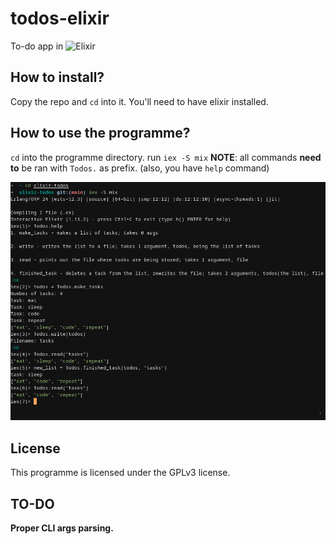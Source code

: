# todos-elixir
To-do app in ![Elixir](https://img.shields.io/badge/elixir-%234B275F.svg?style=for-the-badge&amp;logo=elixir&amp;logoColor=white)

## How to install?
Copy the repo and `cd` into it.
You'll need to have elixir installed.

## How to use the programme?
`cd` into the programme directory.
run `iex -S mix`
**NOTE**: all commands **need to** be ran with `Todos.` as prefix. (also, you have `help` command)

![How to use it](s1.png)

## License
This programme is licensed under the GPLv3 license.

## TO-DO
**Proper CLI args parsing.**
